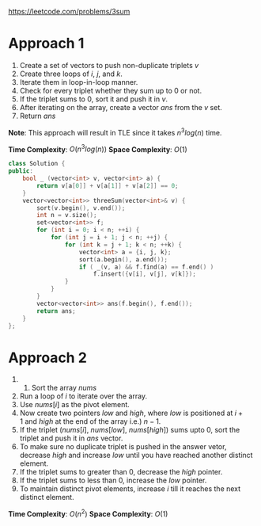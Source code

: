https://leetcode.com/problems/3sum

# Approach 1

1. Create a set of vectors to push non-duplicate triplets $v$
2. Create three loops of $i$, $j$, and $k$.
3. Iterate them in loop-in-loop manner.
4. Check for every triplet whether they sum up to $0$ or not.
5. If the triplet sums to $0$, sort it and push it in $v$.
6. After iterating on the array, create a vector $ans$ from the $v$ set.
7. Return $ans$

**Note**: This approach will result in TLE since it takes $n^3log(n)$ time.

**Time Complexity**: $O(n^3log(n))$
**Space Complexity**: $O(1)$

```cpp
class Solution {
public:
    bool _ (vector<int> v, vector<int> a) {
        return v[a[0]] + v[a[1]] + v[a[2]] == 0;
    }
    vector<vector<int>> threeSum(vector<int>& v) {
        sort(v.begin(), v.end());
        int n = v.size();
        set<vector<int>> f;
        for (int i = 0; i < n; ++i) {
            for (int j = i + 1; j < n; ++j) {
                for (int k = j + 1; k < n; ++k) {
                    vector<int> a = {i, j, k};
                    sort(a.begin(), a.end());
                    if ( _(v, a) && f.find(a) == f.end() )
                        f.insert({v[i], v[j], v[k]});
                }
            }
        }
        vector<vector<int>> ans(f.begin(), f.end());
        return ans;
    }
};
```

# Approach 2

1. 1. Sort the array $nums$
2. Run a loop of $i$ to iterate over the array.
3. Use $nums[i]$ as the pivot element.
4. Now create two pointers $low$ and $high$, where $low$ is positioned at $i+1$ and $high$ at the end of the array i.e.) $n-1$.
5. If the triplet ($nums[i]$, $nums[low]$, $nums[high]$) sums upto 0, sort the triplet and push it in $ans$ vector.
6. To make sure no duplicate triplet is pushed in the answer vetor, decrease $high$ and increase $low$ until you have reached another distinct element.
7. If the triplet sums to greater than 0, decrease the $high$ pointer.
8. If the triplet sums to less than 0, increase the $low$ pointer.
9. To maintain distinct pivot elements, increase $i$ till it reaches the next distinct element.

**Time Complexity**: $O(n^2)$
**Space Complexity**: $O(1)$
